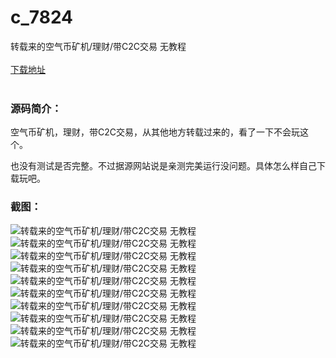 # c_7824
转载来的空气币矿机/理财/带C2C交易 无教程
<br/></br>
[下载地址](https://www.uuid2.com/7824.html "下载地址")
<br/></br>
<h3>源码简介：</h3>
<p>空气币矿机，理财，带C2C交易，从其他地方转载过来的，看了一下不会玩这个。<p>
<p>也没有测试是否完整。不过据源网站说是亲测完美运行没问题。具体怎么样自己下载玩吧。<p>
<h3>截图：</h3>
<img src="https://www.uuid2.com/wp-content/uploads/img/pro/20220527/16536331142580.jpg" alt="转载来的空气币矿机/理财/带C2C交易 无教程"><img src="https://www.uuid2.com/wp-content/uploads/img/pro/20220527/16536331146699.jpg" alt="转载来的空气币矿机/理财/带C2C交易 无教程"><img src="https://www.uuid2.com/wp-content/uploads/img/pro/20220527/16536331141120.jpg" alt="转载来的空气币矿机/理财/带C2C交易 无教程"><img src="https://www.uuid2.com/wp-content/uploads/img/pro/20220527/1653633114715.jpg" alt="转载来的空气币矿机/理财/带C2C交易 无教程"><img src="https://www.uuid2.com/wp-content/uploads/img/pro/20220527/16536331141375.jpg" alt="转载来的空气币矿机/理财/带C2C交易 无教程"><img src="https://www.uuid2.com/wp-content/uploads/img/pro/20220527/16536331159277.jpg" alt="转载来的空气币矿机/理财/带C2C交易 无教程"><img src="https://www.uuid2.com/wp-content/uploads/img/pro/20220527/16536331153981.jpg" alt="转载来的空气币矿机/理财/带C2C交易 无教程"><img src="https://www.uuid2.com/wp-content/uploads/img/pro/20220527/16536331157763.jpg" alt="转载来的空气币矿机/理财/带C2C交易 无教程"><img src="https://www.uuid2.com/wp-content/uploads/img/pro/20220527/16536331157681.jpg" alt="转载来的空气币矿机/理财/带C2C交易 无教程"><img src="https://www.uuid2.com/wp-content/uploads/img/pro/20220527/16536331162994.jpg" alt="转载来的空气币矿机/理财/带C2C交易 无教程">
